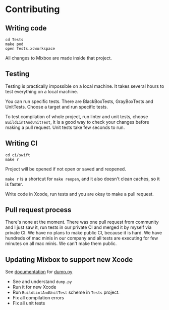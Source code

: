# Contributing

## Writing code

```
cd Tests
make pod
open Tests.xcworkspace
```

All changes to Mixbox are made inside that project.

## Testing

Testing is practically impossible on a local machine. It takes several hours to test everything on a local machine.

You can run specific tests. There are BlackBoxTests, GrayBoxTests and UnitTests. Choose a target and run specific tests.

To test compilation of whole project, run linter and unit tests, choose `BuildLintAndUnitTest`, it is a good way to check your changes before making a pull request. Unit tests take few seconds to run.

## Writing CI

```
cd ci/swift
make r
```

Project will be opened if not open or saved and reopened.

`make r` is a shortcut for `make reopen`, and it also doesn't clean caches, so it is faster.

Write code in Xcode, run tests and you are okay to make a pull request.

## Pull request process

There's none at the moment. There was one pull request from community and I just saw it, run tests
in our private CI and merged it by myself via private CI. We have no plans to make public CI, because it is hard.
We have hundreds of mac minis in our company and all tests are executing for few minutes on all mac minis.
We can't make them public.

## Updating Mixbox to support new Xcode

See [documentation](Docs/PrivateApi/DumpPy.md) for [dump.py](Frameworks/TestsFoundation/Sources/PrivateHeaders/Classdump/dump.py)

- See and understand `dump.py`
- Run it for new Xcode
- Run `BuildLintAndUnitTest` scheme in `Tests` project.
- Fix all compilation errors
- Fix all unit tests
